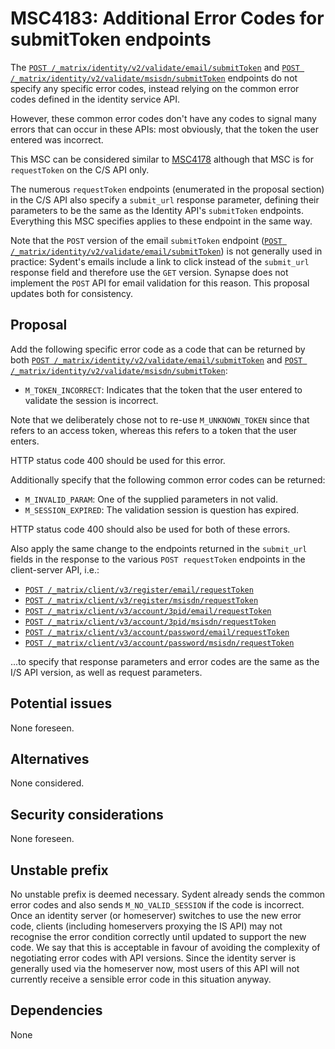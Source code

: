 # MSC4183: Additional Error Codes for submitToken endpoints

The [`POST
/_matrix/identity/v2/validate/email/submitToken`](https://spec.matrix.org/v1.11/identity-service-api/#post_matrixidentityv2validateemailsubmittoken)
and [`POST
/_matrix/identity/v2/validate/msisdn/submitToken`](https://spec.matrix.org/v1.11/identity-service-api/#post_matrixidentityv2validatemsisdnsubmittoken)
endpoints do not specify any specific error codes, instead relying on the common error codes defined in the identity
service API.

However, these common error codes don't have any codes to signal many errors that can occur in these APIs: most
obviously, that the token the user entered was incorrect.

This MSC can be considered similar to [MSC4178](https://github.com/matrix-org/matrix-spec-proposals/pull/4178) although
that MSC is for `requestToken` on the C/S API only.

The numerous `requestToken` endpoints (enumerated in the proposal section) in the C/S API also specify a `submit_url`
response parameter, defining their parameters to be the same as the Identity API's `submitToken` endpoints. Everything
this MSC specifies applies to these endpoint in the same way.

Note that the `POST` version of the email `submitToken` endpoint ([`POST
/_matrix/identity/v2/validate/email/submitToken`](https://spec.matrix.org/v1.11/identity-service-api/#post_matrixidentityv2validateemailsubmittoken))
is not generally used in practice: Sydent's emails include a link to click instead of the `submit_url` response field and
therefore use the `GET` version. Synapse does not implement the `POST` API for email validation for this reason. This
proposal updates both for consistency.

## Proposal

Add the following specific error code as a code that can be returned by both
[`POST
/_matrix/identity/v2/validate/email/submitToken`](https://spec.matrix.org/v1.11/identity-service-api/#post_matrixidentityv2validateemailsubmittoken)
and [`POST
/_matrix/identity/v2/validate/msisdn/submitToken`](https://spec.matrix.org/v1.11/identity-service-api/#post_matrixidentityv2validatemsisdnsubmittoken):
 * `M_TOKEN_INCORRECT`: Indicates that the token that the user entered to validate the session is incorrect.

Note that we deliberately chose not to re-use `M_UNKNOWN_TOKEN` since that refers to an access token, whereas this
refers to a token that the user enters.

HTTP status code 400 should be used for this error.

Additionally specify that the following common error codes can be returned:
 * `M_INVALID_PARAM`: One of the supplied parameters in not valid.
 * `M_SESSION_EXPIRED`: The validation session is question has expired.

HTTP status code 400 should also be used for both of these errors.

Also apply the same change to the endpoints returned in the `submit_url` fields in the response to the various `POST requestToken` endpoints in the client-server API, i.e.:

 * [`POST /_matrix/client/v3/register/email/requestToken`](https://spec.matrix.org/v1.11/client-server-api/#post_matrixclientv3registeremailrequesttoken)
 * [`POST /_matrix/client/v3/register/msisdn/requestToken`](https://spec.matrix.org/v1.11/client-server-api/#post_matrixclientv3registerrequesttoken)
 * [`POST /_matrix/client/v3/account/3pid/email/requestToken`](https://spec.matrix.org/v1.11/client-server-api/#post_matrixclientv3account3pidemailrequesttoken)
 * [`POST /_matrix/client/v3/account/3pid/msisdn/requestToken`](https://spec.matrix.org/v1.11/client-server-api/#post_matrixclientv3account3pidmsisdnrequesttoken)
 * [`POST /_matrix/client/v3/account/password/email/requestToken`](https://spec.matrix.org/v1.11/client-server-api/#post_matrixclientv3accountpasswordemailrequesttoken)
 * [`POST /_matrix/client/v3/account/password/msisdn/requestToken`](https://spec.matrix.org/v1.11/client-server-api/#post_matrixclientv3accountpasswordmsisdnrequesttoken)

...to specify that response parameters and error codes are the same as the I/S API version, as well as request parameters.

## Potential issues

None foreseen.

## Alternatives

None considered.

## Security considerations

None foreseen.

## Unstable prefix

No unstable prefix is deemed necessary. Sydent already sends the common error codes and also sends
`M_NO_VALID_SESSION` if the code is incorrect. Once an identity server (or homeserver) switches to
use the new error code, clients (including homeservers proxying the IS API) may not recognise the
error condition correctly until updated to support the new code. We say that this is acceptable in
favour of avoiding the complexity of negotiating error codes with API versions. Since the identity
server is generally used via the homeserver now, most users of this API will not currently receive
a sensible error code in this situation anyway.

## Dependencies

None
